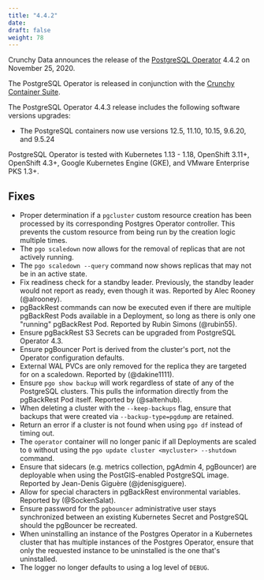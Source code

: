 ```yaml
---
title: "4.4.2"
date:
draft: false
weight: 78
---
```


Crunchy Data announces the release of the [PostgreSQL Operator](https://www.crunchydata.com/products/crunchy-postgresql-operator/) 4.4.2 on November 25, 2020.

The PostgreSQL Operator is released in conjunction with the [Crunchy Container Suite](https://github.com/CrunchyData/crunchy-containers/).

The PostgreSQL Operator 4.4.3 release includes the following software versions upgrades:

- The PostgreSQL containers now use versions 12.5, 11.10, 10.15, 9.6.20, and 9.5.24

PostgreSQL Operator is tested with Kubernetes 1.13 - 1.18, OpenShift 3.11+, OpenShift 4.3+, Google Kubernetes Engine (GKE), and VMware Enterprise PKS 1.3+.

## Fixes

- Proper determination if a `pgcluster` custom resource creation has been processed by its corresponding Postgres Operator controller. This prevents the custom resource from being run by the creation logic multiple times.
- The `pgo scaledown` now allows for the removal of replicas that are not actively running.
- The `pgo scaledown --query` command now shows replicas that may not be in an active state.
- Fix readiness check for a standby leader. Previously, the standby leader would not report as ready, even though it was. Reported by Alec Rooney (@alrooney).
- pgBackRest commands can now be executed even if there are multiple pgBackRest Pods available in a Deployment, so long as there is only one "running" pgBackRest Pod. Reported by Rubin Simons (@rubin55).
- Ensure pgBackRest S3 Secrets can be upgraded from PostgreSQL Operator 4.3.
- Ensure pgBouncer Port is derived from the cluster's port, not the Operator configuration defaults.
- External WAL PVCs are only removed for the replica they are targeted for on a scaledown. Reported by (@dakine1111).
- Ensure `pgo show backup` will work regardless of state of any of the PostgreSQL clusters. This pulls the information directly from the pgBackRest Pod itself. Reported by (@saltenhub).
- When deleting a cluster with the `--keep-backups` flag, ensure that backups that were created via `--backup-type=pgdump` are retained.
- Return an error if a cluster is not found when using `pgo df` instead of timing out.
- The `operator` container will no longer panic if all Deployments are scaled to `0` without using the `pgo update cluster <mycluster> --shutdown` command.
- Ensure that sidecars (e.g. metrics collection, pgAdmin 4, pgBouncer) are deployable when using the PostGIS-enabled PostgreSQL image. Reported by  Jean-Denis Giguère (@jdenisgiguere).
- Allow for special characters in pgBackRest environmental variables. Reported by (@SockenSalat).
- Ensure password for the `pgbouncer` administrative user stays synchronized between an existing Kubernetes Secret and PostgreSQL should the pgBouncer be recreated.
- When uninstalling an instance of the Postgres Operator in a Kubernetes cluster that has multiple instances of the Postgres Operator, ensure that only the requested instance to be uninstalled is the one that's uninstalled.
- The logger no longer defaults to using a log level of `DEBUG`.
